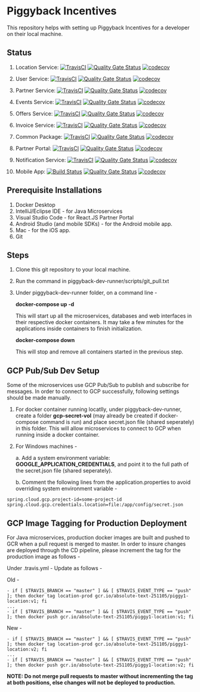 # Piggyback Incentives

This repository helps with setting up Piggyback Incentives for a developer on their local machine.

## Status

1. Location Service: [![TravisCI](https://travis-ci.org/piggy1-mvn/piggyback-location.svg?branch=master)](https://travis-ci.org/piggy1-mvn/piggyback-location.svg?branch=master)
[![Quality Gate Status](https://sonarcloud.io/api/project_badges/measure?project=piggy1-mvn_piggyback-location&metric=alert_status)](https://sonarcloud.io/dashboard?id=piggy1-mvn_piggyback-location)
[![codecov](https://codecov.io/gh/piggy1-mvn/piggyback-location/branch/master/graph/badge.svg)](https://codecov.io/gh/piggy1-mvn/piggyback-location)

2. User Service: [![TravisCI](https://travis-ci.org/piggy1-mvn/piggyback-user.svg?branch=master)](https://travis-ci.org/piggy1-mvn/piggyback-user.svg?branch=master)
[![Quality Gate Status](https://sonarcloud.io/api/project_badges/measure?project=piggy1-mvn_piggyback-user&metric=alert_status)](https://sonarcloud.io/dashboard?id=piggy1-mvn_piggyback-user)
[![codecov](https://codecov.io/gh/piggy1-mvn/piggyback-user/branch/master/graph/badge.svg)](https://codecov.io/gh/piggy1-mvn/piggyback-user)

3. Partner Service: [![TravisCI](https://travis-ci.org/piggy1-mvn/piggyback-partner.svg?branch=master)](https://travis-ci.org/piggy1-mvn/piggyback-partner.svg?branch=master)
[![Quality Gate Status](https://sonarcloud.io/api/project_badges/measure?project=piggy1-mvn_piggyback-partner&metric=alert_status)](https://sonarcloud.io/dashboard?id=piggy1-mvn_piggyback-partner)
[![codecov](https://codecov.io/gh/piggy1-mvn/piggyback-partner/branch/master/graph/badge.svg)](https://codecov.io/gh/piggy1-mvn/piggyback-partner)

4. Events Service: [![TravisCI](https://travis-ci.org/piggy1-mvn/piggyback-events.svg?branch=master)](https://travis-ci.org/piggy1-mvn/piggyback-events.svg?branch=master)
[![Quality Gate Status](https://sonarcloud.io/api/project_badges/measure?project=piggy1-mvn_piggyback-events&metric=alert_status)](https://sonarcloud.io/dashboard?id=piggy1-mvn_piggyback-events)
[![codecov](https://codecov.io/gh/piggy1-mvn/piggyback-events/branch/master/graph/badge.svg)](https://codecov.io/gh/piggy1-mvn/piggyback-events)

5. Offers Service: [![TravisCI](https://travis-ci.org/piggy1-mvn/piggyback-offers.svg?branch=master)](https://travis-ci.org/piggy1-mvn/piggyback-offers.svg?branch=master)
[![Quality Gate Status](https://sonarcloud.io/api/project_badges/measure?project=piggy1-mvn_piggyback-offers&metric=alert_status)](https://sonarcloud.io/dashboard?id=piggy1-mvn_piggyback-offers)
[![codecov](https://codecov.io/gh/piggy1-mvn/piggyback-offers/branch/master/graph/badge.svg)](https://codecov.io/gh/piggy1-mvn/piggyback-offers)

6. Invoice Service: [![TravisCI](https://travis-ci.org/piggy1-mvn/piggyback-invoice.svg?branch=master)](https://travis-ci.org/piggy1-mvn/piggyback-invoice.svg?branch=master)
[![Quality Gate Status](https://sonarcloud.io/api/project_badges/measure?project=piggy1-mvn_piggyback-invoice&metric=alert_status)](https://sonarcloud.io/dashboard?id=piggy1-mvn_piggyback-invoice)
[![codecov](https://codecov.io/gh/piggy1-mvn/piggyback-invoice/branch/master/graph/badge.svg)](https://codecov.io/gh/piggy1-mvn/piggyback-invoice)

7. Common Package: [![TravisCI](https://travis-ci.org/piggy1-mvn/piggyback-common.svg?branch=master)](https://travis-ci.org/piggy1-mvn/piggyback-common.svg?branch=master)
[![Quality Gate Status](https://sonarcloud.io/api/project_badges/measure?project=piggy1-mvn_piggyback-common&metric=alert_status)](https://sonarcloud.io/dashboard?id=piggy1-mvn_piggyback-common)
[![codecov](https://codecov.io/gh/piggy1-mvn/piggyback-common/branch/master/graph/badge.svg)](https://codecov.io/gh/piggy1-mvn/piggyback-common)

8. Partner Portal: [![TravisCI](https://travis-ci.org/piggy1-mvn/piggyback-portal.svg?branch=master)](https://travis-ci.org/piggy1-mvn/piggyback-portal.svg?branch=master)
[![Quality Gate Status](https://sonarcloud.io/api/project_badges/measure?project=piggy1-mvn_piggyback-portal&metric=alert_status)](https://sonarcloud.io/dashboard?id=piggy1-mvn_piggyback-portal)
[![codecov](https://codecov.io/gh/piggy1-mvn/piggyback-portal/branch/master/graph/badge.svg)](https://codecov.io/gh/piggy1-mvn/piggyback-portal)

9. Notification Service: [![TravisCI](https://travis-ci.org/piggy1-mvn/piggyback-notification.svg?branch=master)](https://travis-ci.org/piggy1-mvn/piggyback-notification.svg?branch=master)
[![Quality Gate Status](https://sonarcloud.io/api/project_badges/measure?project=piggy1-mvn_piggyback-notification&metric=alert_status)](https://sonarcloud.io/dashboard?id=piggy1-mvn_piggyback-notification)
[![codecov](https://codecov.io/gh/piggy1-mvn/piggyback-notification/branch/master/graph/badge.svg)](https://codecov.io/gh/piggy1-mvn/piggyback-notification)

10. Mobile App: [![Build Status](https://app.bitrise.io/app/5ffc8237993c6c8a/status.svg?token=fbt5d_Jy0ILe-EfivQF0kA)](https://app.bitrise.io/app/5ffc8237993c6c8a)
[![Quality Gate Status](https://sonarcloud.io/api/project_badges/measure?project=piggy1-mvn_piggyback-mobile&metric=alert_status)](https://sonarcloud.io/dashboard?id=piggy1-mvn_piggyback-mobile)
[![codecov](https://codecov.io/gh/piggy1-mvn/piggyback-mobile/branch/master/graph/badge.svg)](https://codecov.io/gh/piggy1-mvn/piggyback-mobile)

## Prerequisite Installations

1. Docker Desktop
2. IntelliJ/Eclipse IDE - for Java Microservices
3. Visual Studio Code - for React.JS Partner Portal
4. Android Studio (and mobile SDKs) - for the Android mobile app.
5. Mac - for the iOS app.
6. Git

## Steps

1. Clone this git repository to your local machine.
2. Run the command in piggyback-dev-runner/scripts/git_pull.txt
2. Under piggyback-dev-runner folder, on a command line -

	**docker-compose up -d**
	
	This will start up all the microservices, databases and web interfaces in their respective docker containers. It may take a few minutes for the applications inside containers to finish initialization.

	**docker-compose down**
	
	This will stop and remove all containers started in the previous step.
	
## GCP Pub/Sub Dev Setup

Some of the microservices use GCP Pub/Sub to publish and subscribe for messages. In order to connect to GCP successfully, following settings should be made manually.

1. For docker container running locatlly, under piggyback-dev-runner, create a folder **gcp-secret-vol** (may already be created if docker-compose command is run) and place secret.json file (shared seperately) in this folder. This will allow microservices to connect to GCP when running inside a docker container.

2. For Windows machines - 
	
	a. Add a system environment variable: **GOOGLE_APPLICATION_CREDENTIALS**, and point it to the full path of the secret.json file (shared seperately).
	
	b. Comment the following lines from the application.properties to avoid overriding system environment variable -
	
~~~
spring.cloud.gcp.project-id=some-project-id
spring.cloud.gcp.credentials.location=file:/app/config/secret.json
~~~

## GCP Image Tagging for Production Deployment

For Java microservices, production docker images are built and pushed to GCR when a pull request is merged to master. In order to insure changes are deployed through the CD pipeline, please increment the tag for the production image as follows -

Under .travis.yml - Update as follows -

Old -
~~~
- if [ $TRAVIS_BRANCH == "master" ] && [ $TRAVIS_EVENT_TYPE == "push" ]; then docker tag location-prod gcr.io/absolute-text-251105/piggy1-location:v1; fi
...
- if [ $TRAVIS_BRANCH == "master" ] && [ $TRAVIS_EVENT_TYPE == "push" ]; then docker push gcr.io/absolute-text-251105/piggy1-location:v1; fi
~~~
New -
~~~
- if [ $TRAVIS_BRANCH == "master" ] && [ $TRAVIS_EVENT_TYPE == "push" ]; then docker tag location-prod gcr.io/absolute-text-251105/piggy1-location:v2; fi
...
- if [ $TRAVIS_BRANCH == "master" ] && [ $TRAVIS_EVENT_TYPE == "push" ]; then docker push gcr.io/absolute-text-251105/piggy1-location:v2; fi
~~~

**NOTE: Do not merge pull requests to master without incrementing the tag at both positions, else changes will not be deployed to production.**
